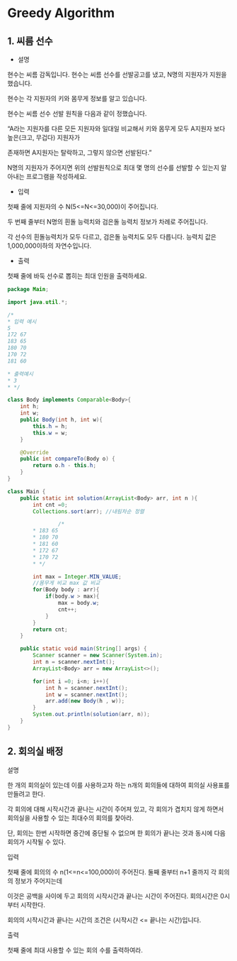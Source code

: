 # **Greedy Algorithm**

## **1. 씨름 선수**

- 설명

현수는 씨름 감독입니다. 현수는 씨름 선수를 선발공고를 냈고, N명의 지원자가 지원을 했습니다.

현수는 각 지원자의 키와 몸무게 정보를 알고 있습니다.

현수는 씨름 선수 선발 원칙을 다음과 같이 정했습니다.

“A라는 지원자를 다른 모든 지원자와 일대일 비교해서 키와 몸무게 모두 A지원자 보다 높은(크고, 무겁다) 지원자가

존재하면 A지원자는 탈락하고, 그렇지 않으면 선발된다.”

N명의 지원자가 주어지면 위의 선발원칙으로 최대 몇 명의 선수를 선발할 수 있는지 알아내는 프로그램을 작성하세요.

- 입력

첫째 줄에 지원자의 수 N(5<=N<=30,000)이 주어집니다.

두 번째 줄부터 N명의 흰돌 능력치와 검은돌 능력치 정보가 차례로 주어집니다.

각 선수의 흰돌능력치가 모두 다르고, 검은돌 능력치도 모두 다릅니다. 능력치 값은 1,000,000이하의 자연수입니다.

- 출력

첫째 줄에 바둑 선수로 뽑히는 최대 인원을 출력하세요.

```java
package Main;

import java.util.*;

/*
* 입력 예시
5
172 67
183 65
180 70
170 72
181 60

* 출력예시
* 3
* */

class Body implements Comparable<Body>{
    int h;
    int w;
    public Body(int h, int w){
        this.h = h;
        this.w = w;
    }

    @Override
    public int compareTo(Body o) {
        return o.h - this.h;
    }
}

class Main {
    public static int solution(ArrayList<Body> arr, int n ){
        int cnt =0;
        Collections.sort(arr); //내림차순 정렬

				/*
        * 183 65
        * 180 70
        * 181 60
        * 172 67
        * 170 72
        * */

        int max = Integer.MIN_VALUE;
        //몸무게 비교 max 값 비교
        for(Body body : arr){
            if(body.w > max){
                max = body.w;
                cnt++;
            }
        }
        return cnt;
    }

    public static void main(String[] args) {
        Scanner scanner = new Scanner(System.in);
        int n = scanner.nextInt();
        ArrayList<Body> arr = new ArrayList<>();

        for(int i =0; i<n; i++){
            int h = scanner.nextInt();
            int w = scanner.nextInt();
            arr.add(new Body(h , w));
        }
        System.out.println(solution(arr, n));
    }
}
```

## **2. 회의실 배정**

설명

한 개의 회의실이 있는데 이를 사용하고자 하는 n개의 회의들에 대하여 회의실 사용표를 만들려고 한다.

각 회의에 대해 시작시간과 끝나는 시간이 주어져 있고, 각 회의가 겹치지 않게 하면서 회의실을 사용할 수 있는 최대수의 회의를 찾아라.

단, 회의는 한번 시작하면 중간에 중단될 수 없으며 한 회의가 끝나는 것과 동시에 다음 회의가 시작될 수 있다.

입력

첫째 줄에 회의의 수 n(1<=n<=100,000)이 주어진다. 둘째 줄부터 n+1 줄까지 각 회의의 정보가 주어지는데

이것은 공백을 사이에 두고 회의의 시작시간과 끝나는 시간이 주어진다. 회의시간은 0시부터 시작한다.

회의의 시작시간과 끝나는 시간의 조건은 (시작시간 <= 끝나는 시간)입니다.

출력

첫째 줄에 최대 사용할 수 있는 회의 수를 출력하여라.
